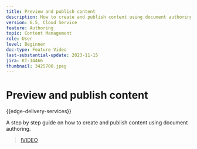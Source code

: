 ```yaml
---
title: Preview and publish content
description: How to create and publish content using document authoring.
version: 6.5, Cloud Service
feature: Authoring
topic: Content Management
role: User
level: Beginner
doc-type: Feature Video
last-substantial-update: 2023-11-15
jira: KT-14466
thumbnail: 3425700.jpeg
---
```


# Preview and publish content

{{edge-delivery-services}}

A step by step guide on how to create and publish content using document authoring.

>[!VIDEO](https://video.tv.adobe.com/v/3425700/?learn=on)
